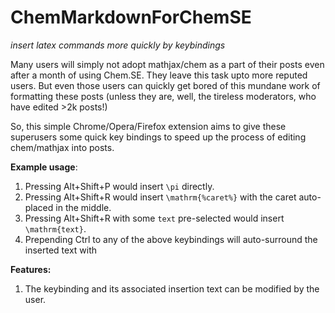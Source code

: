 # ChemMarkdownForChemSE
*insert latex commands more quickly by keybindings*

Many users will simply not adopt mathjax/chem as a part of their posts even after a month of using Chem.SE. They leave this task upto more reputed users. But even those users can quickly get bored of this mundane work of formatting these posts (unless they are, well, the tireless moderators, who have edited >2k posts!)

So, this simple Chrome/Opera/Firefox extension aims to give these superusers some quick key bindings to speed up the process of editing chem/mathjax into posts.

**Example usage**:

1. Pressing Alt+Shift+P would insert `\pi` directly.
2. Pressing Alt+Shift+R would insert `\mathrm{%caret%}` with the caret auto-placed in the middle.
3. Pressing Alt+Shift+R with some `text` pre-selected would insert `\mathrm{text}`.
4. Prepending Ctrl to any of the above keybindings will auto-surround the inserted text with 

**Features:**

1. The keybinding and its associated insertion text can be modified by the user.

